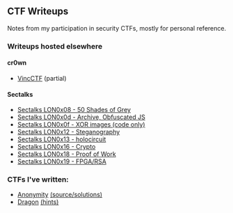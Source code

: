 CTF Writeups
---

Notes from my participation in security CTFs, mostly for personal reference.

### Writeups hosted elsewhere

#### cr0wn
 - [VincCTF](https://cr0wn.uk/2019/vincctf/) (partial)

#### Sectalks
 - [Sectalks LON0x08 - 50 Shades of Grey](https://github.com/sectalks/sectalks/blob/master/ctf-solutions/LON0x08/README.md)
 - [Sectalks LON0x0d - Archive, Obfuscated JS](https://github.com/sectalks/sectalks/tree/96e4c0086b9052e306a615656a5b0f583f97fdf1/ctf-solutions/LON0x0d)
 - [Sectalks LON0x0f - XOR images (code only)](https://github.com/sectalks/sectalks/tree/master/ctf-solutions/LON0x0f/hyperreality)
 - [Sectalks LON0x12 - Steganography](https://github.com/sectalks/sectalks/blob/master/ctf-solutions/LON0x12/hyperreality/README.md) 
 - [Sectalks LON0x13 - holocircuit](https://github.com/sectalks/sectalks/tree/master/ctf-solutions/LON0x13/hyperreality)
 - [Sectalks LON0x16 - Crypto](https://github.com/sectalks/sectalks/tree/master/ctf-solutions/LON0x16/hyperreality)
 - [Sectalks LON0x18 - Proof of Work](https://github.com/sectalks/sectalks/tree/master/ctf-solutions/LON0x18/hyperreality)
 - [Sectalks LON0x19 - FPGA/RSA](https://github.com/sectalks/sectalks/tree/master/ctf-solutions/LON0x19/hyperreality)

### CTFs I've written:
 - [Anonymity](https://codewordsolver.com/anonymity/) [(source/solutions)](https://github.com/sectalks/sectalks/tree/master/ctfs/LON0x0e)
 - [Dragon](https://codewordsolver.com/ctf/) [(hints)](https://codewordsolver.com/ctf/hints.txt)
